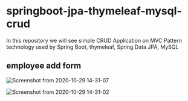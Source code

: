 # springboot-jpa-thymeleaf-mysql-crud
In this repository we will see simple CRUD Application on MVC Pattern technology used by Spring Boot, thymeleaf, Spring Data JPA, MySQL

## employee add form
![Screenshot from 2020-10-29 14-31-07](https://user-images.githubusercontent.com/31319842/97544738-39f4ef00-19f4-11eb-810e-b42eb0172734.png)

![Screenshot from 2020-10-29 14-31-02](https://user-images.githubusercontent.com/31319842/97544746-3c574900-19f4-11eb-8294-a3eb5e0e0d85.png)
